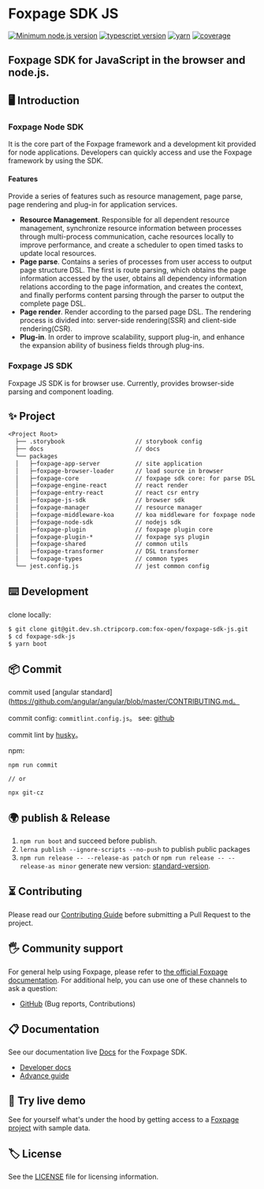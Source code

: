 # Foxpage SDK JS
[![Minimum node.js version](https://img.shields.io/badge/node-%3E%3D12.14.1-brightgreen)](https://img.shields.io/badge/node-%3E%3D12.14.1-brightgreen)
[![typescript version](https://img.shields.io/badge/typescript-%3E%3D4.0.0-brightgreen)](https://img.shields.io/badge/typescript-%3E%3D4.0.0-brightgreen)
[![yarn](https://img.shields.io/badge/yarn-1.22.5-blue)](https://img.shields.io/badge/yarn-1.22.5-blue)
[![coverage](https://img.shields.io/badge/coverage-63%25-green)](https://img.shields.io/badge/coverage-63%25-green)

<h2>Foxpage SDK for JavaScript in the browser and node.js.</h2>

## 🖥  Introduction

### Foxpage Node SDK
It is the core part of the Foxpage framework and a development kit provided for node applications. Developers can quickly access and use the Foxpage framework by using the SDK.
#### Features
Provide a series of features such as resource management, page parse, page rendering and plug-in for application services.

- **Resource Management**. Responsible for all dependent resource management, synchronize resource information between processes through multi-process communication, cache resources locally to improve performance, and create a scheduler to open timed tasks to update local resources.
- **Page parse**. Contains a series of processes from user access to output page structure DSL. The first is route parsing, which obtains the page information accessed by the user, obtains all dependency information relations according to the page information, and creates the context, and finally performs content parsing through the parser to output the complete page DSL.
- **Page render**. Render according to the parsed page DSL. The rendering process is divided into: server-side rendering(SSR) and client-side rendering(CSR).
- **Plug-in**. In order to improve scalability, support plug-in, and enhance the expansion ability of business fields through plug-ins.

### Foxpage JS SDK
Foxpage JS SDK is for browser use. Currently, provides browser-side parsing and component loading.

## ✨ Project

```txt
<Project Root>
  ├── .storybook                    // storybook config
  ├── docs                          // docs
  └── packages
  │   ├─foxpage-app-server          // site application
  │   ├─foxpage-browser-loader      // load source in browser
  │   ├─foxpage-core                // foxpage sdk core: for parse DSL
  │   ├─foxpage-engine-react        // react render
  │   ├─foxpage-entry-react         // react csr entry
  │   ├─foxpage-js-sdk              // browser sdk
  │   ├─foxpage-manager             // resource manager
  │   ├─foxpage-middleware-koa      // koa middleware for foxpage node sdk
  │   ├─foxpage-node-sdk            // nodejs sdk
  │   ├─foxpage-plugin              // foxpage plugin core
  │   ├─foxpage-plugin-*            // foxpage sys plugin
  │   ├─foxpage-shared              // common utils
  │   ├─foxpage-transformer         // DSL transformer
  │   └─foxpage-types               // common types
  └── jest.config.js                // jest common config
```

## ⌨️ Development
clone locally:

```bash
$ git clone git@git.dev.sh.ctripcorp.com:fox-open/foxpage-sdk-js.git
$ cd foxpage-sdk-js
$ yarn boot
```

## 📦 Commit

commit used [angular standard](https://github.com/angular/angular/blob/master/CONTRIBUTING.md。

commit config: `commitlint.config.js`。 see: [github](https://github.com/conventional-changelog/commitlint)

commit lint by [husky](https://github.com/typicode/husky)。

npm:

```shell
npm run commit

// or

npx git-cz
```

## 🌍 publish & Release

1. `npm run boot` and succeed before publish.
2. `lerna publish --ignore-scripts --no-push` to publish public packages
3. `npm run release -- --release-as patch` or `npm run release -- --release-as minor` generate new version: [standard-version](https://github.com/conventional-changelog/standard-version#readme).

## ⏳ Contributing

Please read our [Contributing Guide](http://www.foxpage.io/#/guide/contribute) before submitting a Pull Request to the project.

## 🖐 Community support

For general help using Foxpage, please refer to [the official Foxpage documentation](http://www.foxpage.io). For additional help, you can use one of these channels to ask a question:

- [GitHub](https://github.com/foxpage/foxpage) (Bug reports, Contributions)

## 📋 Documentation

See our documentation live [Docs](http://www.foxpage.io) for the Foxpage SDK.

- [Developer docs](http://www.foxpage.io/#/developer)
- [Advance guide](http://www.foxpage.io/#/advance)

## 📡 Try live demo

See for yourself what's under the hood by getting access to a [Foxpage project](http://console.foxfamily.io/page/#/) with sample data.

## 🏷️ License

See the [LICENSE](./LICENSE) file for licensing information.
